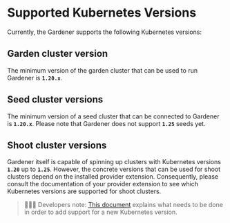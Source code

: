 # Supported Kubernetes Versions

Currently, the Gardener supports the following Kubernetes versions:

## Garden cluster version

The minimum version of the garden cluster that can be used to run Gardener is **`1.20.x`**.

## Seed cluster versions

The minimum version of a seed cluster that can be connected to Gardener is **`1.20.x`**.
Please note that Gardener does not support **`1.25`** seeds yet.

## Shoot cluster versions

Gardener itself is capable of spinning up clusters with Kubernetes versions **`1.20`** up to **`1.25`**.
However, the concrete versions that can be used for shoot clusters depend on the installed provider extension.
Consequently, please consult the documentation of your provider extension to see which Kubernetes versions are supported for shoot clusters.

> 👨🏼‍💻 Developers note: [This document](../development/new-kubernetes-version.md) explains what needs to be done in order to add support for a new Kubernetes version.
